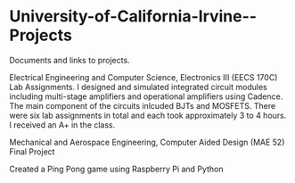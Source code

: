 # University-of-California-Irvine--Projects
Documents and links to projects.

Electrical Engineering and Computer Science, Electronics III (EECS 170C) Lab Assignments.
I designed and simulated integrated circuit modules including multi-stage amplifiers and operational amplifiers using Cadence. The main component of the circuits inlcuded BJTs and MOSFETS. There were six lab assignments in total and each took approximately 3 to 4 hours. I received an A+ in the class.

Mechanical and Aerospace Engineering, Computer Aided Design (MAE 52) Final Project

Created a Ping Pong game using Raspberry Pi and Python


